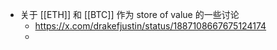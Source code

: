 - 关于 [[ETH]] 和 [[BTC]] 作为 store of value 的一些讨论
	- https://x.com/drakefjustin/status/1887108667675124174
	-
